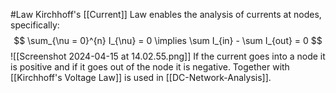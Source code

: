 #Law 
Kirchhoff's [[Current]] Law enables the analysis of currents at nodes, specifically: 
$$
\sum_{\nu = 0}^{n} I_{\nu} = 0 \implies \sum I_{in} - \sum I_{out} = 0
$$
![[Screenshot 2024-04-15 at 14.02.55.png]]
If the current goes into a node it is positive and if it goes out of the node it is negative. Together with [[Kirchhoff's Voltage Law]] is used in [[DC-Network-Analysis]].